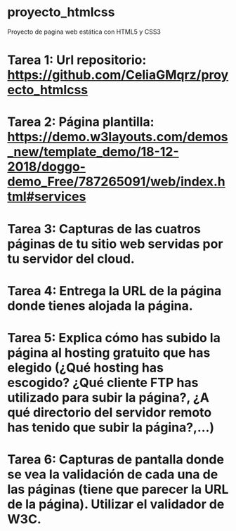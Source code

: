 # proyecto_htmlcss
Proyecto de pagina web estática con HTML5 y CSS3

# Tarea 1: Url repositorio: https://github.com/CeliaGMqrz/proyecto_htmlcss
# Tarea 2: Página plantilla: https://demo.w3layouts.com/demos_new/template_demo/18-12-2018/doggo-demo_Free/787265091/web/index.html#services
# Tarea 3: Capturas de las cuatros páginas de tu sitio web servidas por tu servidor del cloud.
# Tarea 4: Entrega la URL de la página donde tienes alojada la página.
# Tarea 5: Explica cómo has subido la página al hosting gratuito que has elegido (¿Qué hosting has escogido? ¿Qué cliente FTP has utilizado para subir la página?, ¿A qué directorio del servidor remoto has tenido que subir la página?,…)
# Tarea 6: Capturas de pantalla donde se vea la validación de cada una de las páginas (tiene que parecer la URL de la página). Utilizar el validador de W3C.